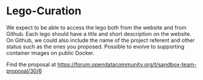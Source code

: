 # Lego-Curation
We expect to be able to access the lego both from the website and from Github. Each lego should have a title and short description on the website. On Github, we could also include the name of the project referent and other status such as the ones you proposed. Possible to evolve to supporting container images on public Docker.

Find the proposal at https://forum.opendatacommunity.org/t/sandbox-team-proposal/30/6
